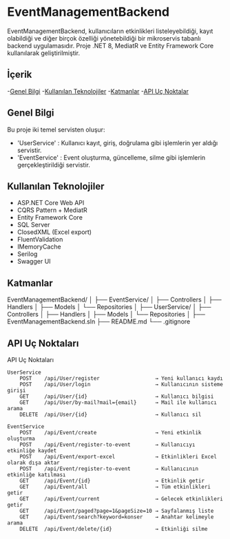 # EventManagementBackend
EventManagementBackend, kullanıcıların etkinlikleri listeleyebildiği, kayıt olabildiği ve diğer birçok özelliği yönetebildiği bir mikroservis tabanlı backend uygulamasıdır. Proje .NET 8, MediatR ve Entity Framework Core kullanılarak geliştirilmiştir. 

## İçerik
-[Genel Bilgi](#genel-bilgi)
-[Kullanılan Teknolojiler](#kullanılan-teknolojiler)
-[Katmanlar](#katmanlar)
-[API Uç Noktalar](#api-uç-noktaları)

## Genel Bilgi
Bu proje iki temel servisten oluşur:
- 'UserService' : Kullanıcı kayıt, giriş, doğrulama gibi işlemlerin yer aldığı servistir.
- 'EventService' : Event oluşturma, güncelleme, silme gibi işlemlerin gerçekleştirildiği servistir.

## Kullanılan Teknolojiler
- ASP.NET Core Web API
- CQRS Pattern + MediatR
- Entity Framework Core
- SQL Server
- ClosedXML (Excel export)
- FluentValidation
- IMemoryCache
- Serilog
- Swagger UI

## Katmanlar
EventManagementBackend/
│
├── EventService/
│ ├── Controllers
│ ├── Handlers
│ ├── Models
│ └── Repositories
│
├── UserService/
│ ├── Controllers
│ ├── Handlers
│ ├── Models
│ └── Repositories
│
├── EventManagementBackend.sln
├── README.md
└── .gitignore

## API Uç Noktaları
API Uç Noktaları

    UserService
        POST    /api/User/register                  → Yeni kullanıcı kaydı
        POST    /api/User/login                     → Kullanıcının sisteme girişi
        GET     /api/User/{id}                      → Kullanıcı bilgisi
        GET     /api/User/by-mail?mail={email}      → Mail ile kullanıcı arama
        DELETE  /api/User/{id}                      → Kullanıcı sil

    EventService
        POST    /api/Event/create                   → Yeni etkinlik oluşturma
        POST    /api/Event/register-to-event        → Kullanıcıyı etkinliğe kaydet
        POST    /api/Event/export-excel             → Etkinlikleri Excel olarak dışa aktar
        POST    /api/Event/register-to-event        → Kullanıcının etkinliğe katılması
        GET     /api/Event/{id}                     → Etkinlik getir
        GET	    /api/Event/all                      → Tüm etkinlikleri getir
        GET	    /api/Event/current                  → Gelecek etkinlikleri getir
        GET	    /api/Event/paged?page=1&pageSize=10 → Sayfalanmış liste
        GET	    /api/Event/search?keyword=konser    → Anahtar kelimeyle arama
        DELETE  /api/Event/delete/{id}              → Etkinliği silme
